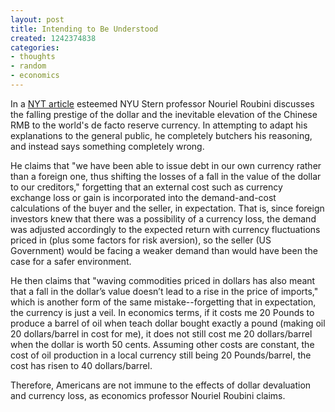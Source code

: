 ```yaml
---
layout: post
title: Intending to Be Understood
created: 1242374838
categories:
- thoughts
- random
- economics
---
```

In a [NYT article](http://www.nytimes.com/2009/05/14/opinion/14Roubini.html) esteemed NYU Stern professor Nouriel Roubini discusses the falling prestige of the dollar and the inevitable elevation of the Chinese RMB to the world's de facto reserve currency. In attempting to adapt his explanations to the general public, he completely butchers his reasoning, and instead says something completely wrong.

He claims that "we have been able to issue debt in our own currency rather than a foreign one, thus shifting the losses of a fall in the value of the dollar to our creditors," forgetting that an external cost such as currency exchange loss or gain is incorporated into the demand-and-cost calculations of the buyer and the seller, in expectation. That is, since foreign investors knew that there was a possibility of a currency loss, the demand was adjusted accordingly to the expected return with currency fluctuations priced in (plus some factors for risk aversion), so the seller (US Government) would be facing a weaker demand than would have been the case for a safer environment.

He then claims that "waving commodities priced in dollars has also meant that a fall in the dollar’s value doesn’t lead to a rise in the price of imports," which is another form of the same mistake--forgetting that in expectation, the currency is just a veil. In economics terms, if it costs me 20 Pounds to produce a barrel of oil when teach dollar bought exactly a pound (making oil 20 dollars/barrel in cost for me), it does not still cost me 20 dollars/barrel when the dollar is worth 50 cents. Assuming other costs are constant, the cost of oil production in a local currency still being 20 Pounds/barrel, the cost has risen to 40 dollars/barrel.

Therefore, Americans are not immune to the effects of dollar devaluation and currency loss, as economics professor Nouriel Roubini claims.
